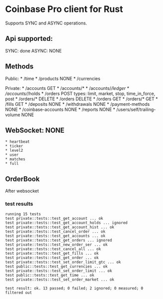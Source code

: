 # Coinbase Pro client for Rust
Supports SYNC and ASYNC operations.

## Api supported:
SYNC:  done
ASYNC: NONE

## Methods
Public:
    * /time
    * /products          NONE
    * /currencies

Private:
    * /accounts          GET
    * /accounts/*
    * /accounts/*/ledger
    * /accounts/*/holds
    * /orders            POST types: limit, market, stop, time_in_force, post
    * /orders/*          DELETE
    * /orders            DELETE
    * /orders            GET
    * /orders/*          GET
    * /fills             GET
    * /deposits          NONE
    * /withdrawals       NONE
    * /payment-methods   NONE
    * /coinbase-accounts NONE
    * /reports           NONE
    * /users/self/trailing-volume  NONE

## WebSocket:  NONE
    * heartbeat
    * ticker
    * level2
    * user
    * matches
    * full

## OrderBook
After websocket

### test results
```
running 15 tests
test private::tests::test_get_account ... ok
test private::tests::test_get_account_holds ... ignored
test private::tests::test_get_account_hist ... ok
test private::tests::test_cancel_order ... ok
test private::tests::test_get_accounts ... ok
test private::tests::test_get_orders ... ignored
test private::tests::test_new_order_ser ... ok
test private::tests::test_cancel_all ... ok
test private::tests::test_get_fills ... ok
test private::tests::test_get_order ... ok
test private::tests::test_set_order_limit_gtc ... ok
test public::tests::test_get_currencies ... ok
test private::tests::test_set_order_limit ... ok
test public::tests::test_get_time ... ok
test private::tests::test_set_order_market ... ok

test result: ok. 13 passed; 0 failed; 2 ignored; 0 measured; 0 filtered out
```